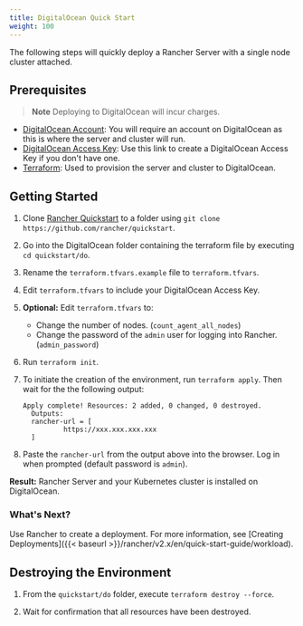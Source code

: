 ```yaml
---
title: DigitalOcean Quick Start
weight: 100
---
```

The following steps will quickly deploy a Rancher Server with a single node cluster attached.

## Prerequisites

>**Note**
>Deploying to DigitalOcean will incur charges.

- [DigitalOcean Account](https://www.digitalocean.com): You will require an account on DigitalOcean as this is where the server and cluster will run.
- [DigitalOcean Access Key](https://www.digitalocean.com/community/tutorials/how-to-create-a-digitalocean-space-and-api-key): Use this link to create a DigitalOcean Access Key if you don't have one.
- [Terraform](https://www.terraform.io/downloads.html): Used to provision the server and cluster to DigitalOcean.


## Getting Started

1. Clone [Rancher Quickstart](https://github.com/rancher/quickstart) to a folder using `git clone https://github.com/rancher/quickstart`.

2. Go into the DigitalOcean folder containing the terraform file by executing `cd quickstart/do`.

3. Rename the `terraform.tfvars.example` file to `terraform.tfvars`.

4. Edit `terraform.tfvars` to include your DigitalOcean Access Key.

5. **Optional:** Edit `terraform.tfvars` to:

    - Change the number of nodes. (`count_agent_all_nodes`)
    - Change the password of the `admin` user for logging into Rancher. (`admin_password`)

6. Run `terraform init`.

7. To initiate the creation of the environment, run `terraform apply`. Then wait for the the following output:

	```
	Apply complete! Resources: 2 added, 0 changed, 0 destroyed. 
	  Outputs: 
	  rancher-url = [ 
              https://xxx.xxx.xxx.xxx 
      ]
	```

8. Paste the `rancher-url` from the output above into the browser. Log in when prompted (default password is `admin`).

**Result:** Rancher Server and your Kubernetes cluster is installed on DigitalOcean.

### What's Next?

Use Rancher to create a deployment. For more information, see [Creating Deployments]({{< baseurl >}}/rancher/v2.x/en/quick-start-guide/workload).

## Destroying the Environment

1. From the `quickstart/do` folder, execute `terraform destroy --force`.

2. Wait for confirmation that all resources have been destroyed.
